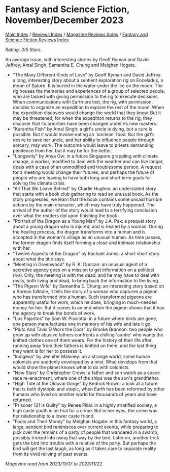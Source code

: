 # Fantasy and Science Fiction, November/December 2023

[Main Index](../../../README.md) / [Reviews Index](../../README.md) / [Magazine Reviews Index](../README.md) / [Fantasy and Science Fiction Reviews Index](README.md)

*Rating: 3/5 Stars.*

An average issue, with interesting stories by Geoff Ryman and David Jeffrey, Amal Singh, Samantha E. Chung and Meighan Hogate.

- "The Many Different Kinds of Love" by Geoff Ryman and David Jeffrey: a long, interesting story about a sentient exploration rig on Enceladus, a moon of Saturn. It is buried in the water under the ice on the moon. The rig houses the memories and experiences of a group of selected people, who are tasked with giving permission to the rig to execute decisions. When communications with Earth are lost, the rig, with permission, decides to organize an expedition to explore the rest of the moon. When the expedition discovers would change the world that they know. But it may be threatened, for when the expedition returns to the rig, they discover that its priorities have been changed under its new masters.
- "Karantha Fish" by Amal Singh: a girl's uncle is dying, but a cure is possible. But it would involve eating an 'unclean' food. But the girl's desire to save her uncle, and her ability to influence people through sorcery, may work. The outcome would leave to priests demanding penitence from her, but it may be for the better.
- "Longevity" by Anya Ow: in a future Singapore grappling with climate change, a worker, modified to deal with the weather and can live longer, deals with a case of an unmodified and troublesome person. A request for a meeting would change their futures, and perhaps the future of people who are leaving to have both long and short term goals for solving the climate crisis.
- "All That We Leave Behind" by Charlie Hughes: an understated story that starts with a book club gathering to read an unusual book. As the story progresses, we learn that the book contains some unsaid horrible actions by the main character, which may have truly happened. The arrival of the author of the story would lead to a terrifying conclusion over what the readers did upon finishing the book.
- "Portrait of the Dragon as a Young Man" by J.A. Pak: a prequel story about a young dragon who is injured, and is healed by a woman. During the healing process, the dragon transforms into a human and is accepted in the woman's village as an unusual human. As time passes, the former dragon finds itself forming a close and intimate relationship with her.
- "Twelve Aspects of the Dragon" by Rachael Jones: a short short story about what the title says.
- "Meeting in Greenwood" by R. K. Duncan: an unusual agent of a secretive agency goes on a mission to get information on a political rival. Only, the meeting is with the dead, and he may have to deal with rivals, both living and dead, to bring back the information to the living.
- "The Pigeon Wife" by Samantha E. Chung: an interesting story based on a Korean folktale, it tells the story of a woman who captures a pigeon who has transformed into a human. Such transformed pigeons are apparently useful for work, which he does, bringing in much-needed money for her. But it comes to an end when the pigeon shows that it has the agency to break the bonds of work.
- "Los Pajaritos" by Sam W. Pisciotta: in a future where birds are gone, one person manufactures one in memory of his wife and lets it go.
- "Pluto And Tavis D Work the Door" by Brooke Brannon: two people who grew up with abusive fathers confronts a chilling 'auntie' who wants the knitted clothes one of them wears. For the history of their life after running away from their fathers is knitted on them, and the last thing they want is for her to possess it.
- "Indigena" by Jennifer Maloney: on a strange world, some human colonists are suddenly enveloped by a mist. What develops from that would show the planet knows what to do with colonists.
- "New Stars" by Christopher Crews: a father and son watch as a space race re-enactment, where one of the ships was the son's grandfather.
- "High Tide at the Olduvai Gorge" by Kedrick Brown: a look at a future that is both dystopic and utopic, when Earth has been reformed by other humans who lived on another world for thousands of years and have returned.
- "Prisoner 121 is Guilty" by Renee Pillai: in a highly stratified society, a high caste youth is on trial for a crime. But in her eyes, the crime was her relationship to a lower caste friend.
- "Fools and Their Money" by Meighan Hogate: in this fantasy world, a large, sentient bird reminisces over current events, while preparing to pick over the remains of a party of people that wandered in a swamp, possibly tricked into using that way by the bird. Later on, another trick gets the bird into trouble with a relative of the party. But perhaps the bird will get the last laugh, as long as it takes care to separate reality from its vivid reliving of past events.

*Magazine read from 2023/11/07 to 2023/11/22.*
